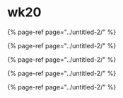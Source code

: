 # wk20

{% page-ref page="../untitled-2/" %}

{% page-ref page="../untitled-2/" %}

{% page-ref page="../untitled-2/" %}

{% page-ref page="../untitled-2/" %}

{% page-ref page="../untitled-2/" %}
